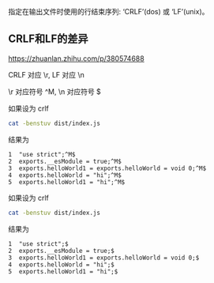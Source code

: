 
指定在输出文件时使用的行结束序列: ‘CRLF’(dos) 或 ‘LF’(unix)。

## CRLF和LF的差异
https://zhuanlan.zhihu.com/p/380574688

CRLF 对应 \r, LF 对应 \n

\r 对应符号 ^M, \n 对应符号 $

如果设为 crlf
```sh
cat -benstuv dist/index.js
```
结果为
```
1  "use strict";^M$
2  exports.__esModule = true;^M$
3  exports.helloWorld1 = exports.helloWorld = void 0;^M$
4  exports.helloWorld = "hi";^M$
5  exports.helloWorld1 = "hi";^M$
```

如果设为 crlf
```sh
cat -benstuv dist/index.js
```
结果为
```
1  "use strict";$
2  exports.__esModule = true;$
3  exports.helloWorld1 = exports.helloWorld = void 0;$
4  exports.helloWorld = "hi";$
5  exports.helloWorld1 = "hi";$
```

